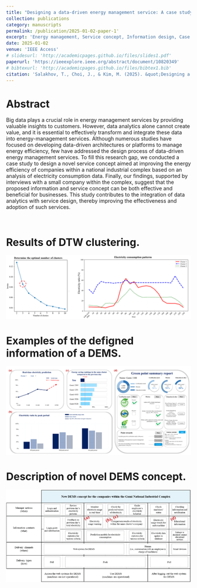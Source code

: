 ```yaml
---
title: "Designing a data-driven energy management service: A case study of South Korea’s national industrial complex"
collection: publications
category: manuscripts
permalink: /publication/2025-01-02-paper-1'
excerpt: 'Energy management, Service concept, Information design, Case study, Data-driven, National industrial complex'
date: 2025-01-02
venue: 'IEEE Access'
# slidesurl: 'http://academicpages.github.io/files/slides1.pdf'
paperurl: 'https://ieeexplore.ieee.org/abstract/document/10820349'
# bibtexurl: 'http://academicpages.github.io/files/bibtex1.bib'
citation: 'Salakhov, T., Choi, J., & Kim, M. (2025). &quot;Designing a data-driven energy management service: A case study of South Korea’s national industrial complex. IEEE Access.'
---
```



# Abstract
Big data plays a crucial role in energy management services by providing valuable insights to customers. However, data analytics alone cannot create value, and it is essential to effectively transform and integrate these data into energy-management services. Although numerous studies have focused on developing data-driven architectures or platforms to manage energy efficiency, few have addressed the design process of data-driven energy management services. To fill this research gap, we conducted a case study to design a novel service concept aimed at improving the energy efficiency of companies within a national industrial complex based on an analysis of electricity consumption data. Finally, our findings, supported by interviews with a small company within the complex, suggest that the proposed information and service concept can be both effective and beneficial for businesses. This study contributes to the integration of data analytics with service design, thereby improving the effectiveness and adoption of such services.

<br/>

# Results of DTW clustering.
<img src='/images/논문1/f1.png'>


# Examples of the defigned information of a DEMS.
<img src='/images/논문1/f2.png'>


# Description of novel DEMS concept.
<img src='/images/논문1/f3.png'>
